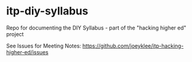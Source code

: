 # itp-diy-syllabus
Repo for documenting the DIY Syllabus - part of the "hacking higher ed" project

See Issues for Meeting Notes:
https://github.com/joeyklee/itp-hacking-higher-ed/issues
